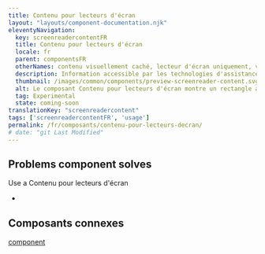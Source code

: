 ```yaml
---
title: Contenu pour lecteurs d'écran
layout: "layouts/component-documentation.njk"
eleventyNavigation:
  key: screenreadercontentFR
  title: Contenu pour lecteurs d'écran
  locale: fr
  parent: componentsFR
  otherNames: contenu visuellement caché, lecteur d'écran uniquement, visibilité.
  description: Information accessible par les technologies d'assistance, comme les lecteurs d'écran, mais invisible pour les utilisateur·rice·s voyant·e·s.
  thumbnail: /images/common/components/preview-screenreader-content.svg
  alt: Le composant Contenu pour lecteurs d'écran montre un rectangle avec une bordure en ligne pointillée. À l'intérieur de ce rectangle se trouve une icône barrée de couleur bleu foncé d'un œil, ainsi que 3 rectangles plus petits de couleur gris clair représentant le texte.
  tag: Experimental
  state: coming-soon
translationKey: "screenreadercontent"
tags: ['screenreadercontentFR', 'usage']
permalink: /fr/composants/contenu-pour-lecteurs-decran/
# date: "git Last Modified"
---
```


## Problems component solves

Use a Contenu pour lecteurs d'écran

-

<article class="bg-full-width bg-primary text-light pt-500 pb-400 my-500">
  <h2 class="mt-0 mb-400">Composants connexes</h2>

  <a href="" class="link-light">component</a>
</article>
